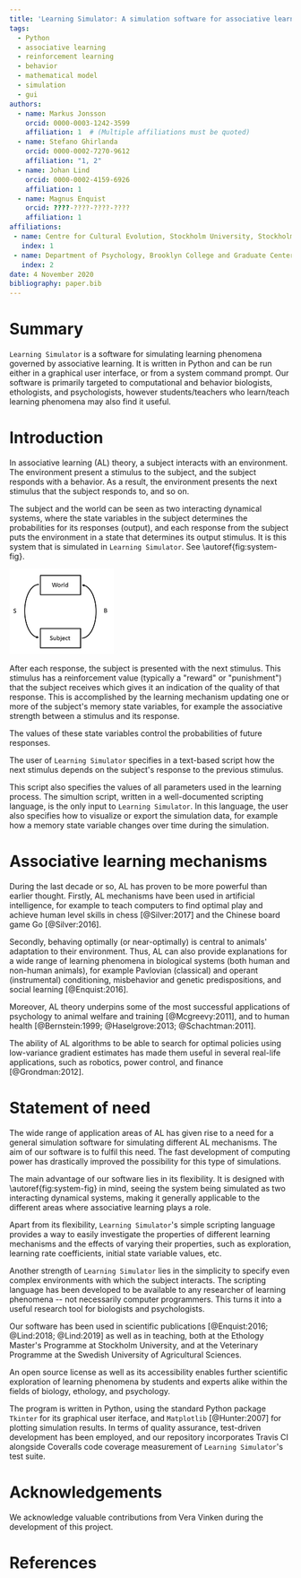```yaml
---
title: 'Learning Simulator: A simulation software for associative learning'
tags:
  - Python
  - associative learning
  - reinforcement learning
  - behavior
  - mathematical model
  - simulation
  - gui
authors:
  - name: Markus Jonsson
    orcid: 0000-0003-1242-3599
    affiliation: 1  # (Multiple affiliations must be quoted)
  - name: Stefano Ghirlanda
    orcid: 0000-0002-7270-9612
    affiliation: "1, 2"
  - name: Johan Lind
    orcid: 0000-0002-4159-6926
    affiliation: 1
  - name: Magnus Enquist
    orcid: ????-????-????-????
    affiliation: 1
affiliations:
 - name: Centre for Cultural Evolution, Stockholm University, Stockholm, Sweden
   index: 1
 - name: Department of Psychology, Brooklyn College and Graduate Center, CUNY, New York, NY, USA
   index: 2
date: 4 November 2020
bibliography: paper.bib
---
```


# Summary

`Learning Simulator` is a software for simulating learning phenomena governed by
associative learning. It is written in Python and can be run either in a graphical
user interface, or from a system command prompt. 
Our software is primarily targeted to computational and behavior biologists, ethologists,
and psychologists, however students/teachers who learn/teach learning phenomena may also
find it useful.

# Introduction

In associative learning (AL) theory, a subject interacts with an environment.
The environment present a stimulus to the subject, and the subject responds
with a behavior. As a result, the environment presents the next stimulus
that the subject responds to, and so on.

The subject and the world can be seen as two interacting dynamical systems,
where the state variables in the subject determines the probabilities for
its responses (output), and each response from the subject puts the environment
in a state that determines its output stimulus. It is this system that is
simulated in `Learning Simulator`. See \autoref{fig:system-fig}.

![The subject and the environment are two interacting dynamical systems.\label{fig:system-fig}](system-fig.png)

After each response, the subject is presented with the next stimulus. This stimulus has a 
reinforcement value (typically a "reward" or "punishment") that the subject receives
which gives it an indication of the quality of that response. 
This is accomplished by the learning mechanism updating one or more of
the subject's memory state
variables, for example the associative strength between a stimulus
and its response. 
<!---
the behavior with which the subject responded.
-->
The values of these state variables control the
probabilities of future responses.

The user of `Learning Simulator` specifies in a text-based script how the next
stimulus depends on the subject's response to the previous stimulus.
<!---
Conversely, `Learning Simulator` also implements the stochastic decision
function that determines how the subject's response depends on the presented
stimulus.
-->
This script also specifies the values of all parameters used
in the learning process.
The simultion script, written in a well-documented scripting language,
is the only input to `Learning Simulator`. In this language,
the user also specifies how to visualize or export the simulation data,
for example how a memory state variable changes over time during the simulation.

# Associative learning mechanisms

During the last decade or so, AL has proven to be more powerful than earlier thought.
Firstly, AL mechanisms have been used in artificial intelligence,
for example to teach computers to find optimal play and achieve human
level skills in chess [@Silver:2017] and the Chinese board game Go [@Silver:2016].

Secondly, behaving optimally (or near-optimally) is central to animals' adaptation
to their environment. Thus, AL can also provide explanations for a wide range of
learning phenomena in biological systems (both human and non-human
animals), for example Pavlovian (classical) and operant (instrumental) conditioning,
misbehavior and genetic predispositions, and social learning [@Enquist:2016].

Moreover, AL theory underpins some of the most successful applications
of psychology to animal welfare and training [@Mcgreevy:2011], and to
human health [@Bernstein:1999; @Haselgrove:2013; @Schachtman:2011].

The ability of AL algorithms to be able to search for optimal policies using
low-variance gradient estimates has made them useful in several real-life
applications, such as robotics, power control, and finance [@Grondman:2012].

# Statement of need

The wide range of application areas of AL has given rise to a need
for a general simulation software for simulating different AL mechanisms.
The aim of our software is to fulfil this need.
The fast development of computing power has drastically improved the possibility
for this type of simulations.

The main advantage of our software lies in its flexibility. It is designed with \autoref{fig:system-fig}
in mind, seeing the system being simulated as two interacting dynamical systems,
making it generally applicable to the different areas where associative learning plays a role.

Apart from its flexibility, `Learning Simulator`'s simple scripting language provides a way to easily investigate
the properties of different learning mechanisms and the effects of varying their properties, such as
exploration, learning rate coefficients, initial state variable values, etc. 

Another strength of `Learning Simulator` lies in the simplicity to specify even complex
environments with which the subject interacts. The scripting language has been
developed to be available to any researcher of learning phenomena -- not necessarily
computer programmers. This turns it into a useful research tool for biologists and
psychologists.

<!---
, which enables scientific exploration of learning phenomena by students
and experts alike.
-->

Our software has been
used in scientific publications [@Enquist:2016; @Lind:2018; @Lind:2019]
as well as in teaching, 
both at the Ethology Master's Programme at Stockholm University, and
at the Veterinary Programme at the Swedish University of Agricultural Sciences.

<!---
Our software can also potentially be applied to animal welfare in terms of experiment planning,
and understanding/avoiding stereotypic behavior,
as well as in clinical psychology in terms of planning of treatments for phobias, for example.

An open source license as well as its accessibility recommend `Learning Simulator` as a practical tool for biology, ethology, and
psychology students
enables scientific exploration of learning phenomena by students
and experts alike.
-->

An open source license as well as its accessibility enables further scientific exploration of learning phenomena by students
and experts alike within the fields of biology, ethology, and psychology.

The program is written in Python, using the standard Python package `Tkinter` for its graphical user iterface, and `Matplotlib` [@Hunter:2007]
for plotting simulation results.
In terms of quality assurance, test-driven development has been employed, and
our repository incorporates Travis CI alongside Coveralls code coverage measurement of `Learning Simulator`'s test suite.

<!---
 finding the balance between exploration and exploitation, time to convergence,
 been used in animal learning studies
 to explain flexible behavior in non-human animals.
 A wide range of learning phenomena
-->

<!---
# Citations

Citations to entries in paper.bib should be in
[rMarkdown](http://rmarkdown.rstudio.com/authoring_bibliographies_and_citations.html)
format.

If you want to cite a software repository URL (e.g. something on GitHub without a preferred
citation) then you can do it with the example BibTeX entry below for @fidgit.

For a quick reference, the following citation commands can be used:
- `@author:2001`  ->  "Author et al. (2001)"
- `[@author:2001]` -> "(Author et al., 2001)"
- `[@author1:2001; @author2:2001]` -> "(Author1 et al., 2001; Author2 et al., 2002)"
-->

# Acknowledgements

We acknowledge valuable contributions from Vera Vinken during the development of this project.


# References
